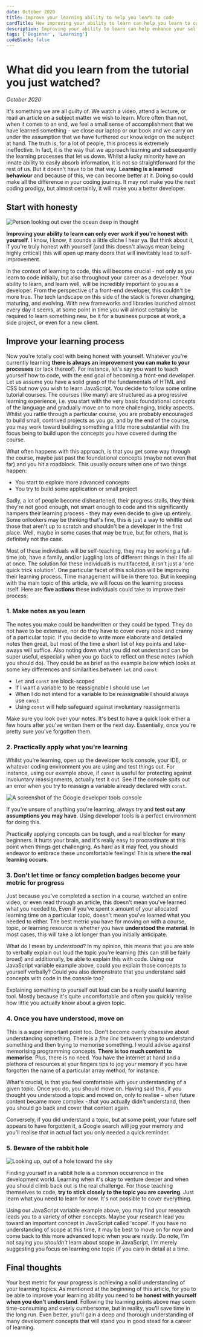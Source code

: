 ```yaml
---
date: October 2020
title: Improve your learning ability to help you learn to code
cardTitle: How improving your ability to learn can help you learn to code
description: Improving your ability to learn can help enhance your self-teaching processes. Utilising these 5 tips will prepare you well for a career of learning.
tags: ['Beginner', 'Learning']
codeBlock: false
---
```


# What did you learn from the tutorial you just watched?
*October 2020*

It's something we are all guilty of. We watch a video, attend a lecture, or read an article on a subject matter we wish to learn. More often than not, when it comes to an end, we feel a small sense of accomplishment that we have learned something - we close our laptop or our book and we carry on under the assumption that we have furthered our knowledge on the subject at hand. The truth is, for a lot of people, this process is extremely ineffective. In fact, it is the way that we approach learning and subsequently the learning processes that let us down. Whilst a lucky minority have an innate ability to easily absorb information, it is not so straightforward for the rest of us. But it doesn't have to be that way. **Learning is a learned behaviour** and because of this, we can become better at it. Doing so could make all the difference in your coding journey. It may not make you the next coding prodigy, but almost certainly, it will make you a better developer.

## Start with honesty

![Person looking out over the ocean deep in thought](/images/blog/honesty.jpg)

**Improving your ability to learn can only ever work if you're honest with yourself**. I know, I know, it sounds a little cliche I hear ya. But think about it, if you're truly honest with yourself (and this doesn't always mean being highly critical) this will open up many doors that will inevitably lead to self-improvement.

In the context of learning to code, this will become crucial - not only as you learn to code initially, but also throughout your career as a developer. Your ability to learn, and learn well, will be incredibly important to you as a developer. From the perspective of a front-end developer, this couldn't be more true. The tech landscape on this side of the stack is forever changing, maturing, and evolving. With new frameworks and libraries launched almost every day it seems, at some point in time you will almost certainly be required to learn something new, be it for a business purpose at work, a side project, or even for a new client.

## Improve your learning process

Now you're totally cool with being honest with yourself. Whatever you're currently learning **there is always an improvement you can make to your processes** (or lack thereof). For instance, let's say you want to teach yourself how to code, with the end goal of becoming a front-end developer. Let us assume you have a solid grasp of the fundamentals of HTML and CSS but now you wish to learn JavaScript. You decide to follow some online tutorial courses. The courses (like many) are structured as a progressive learning experience, i.e. you start with the very basic foundational concepts of the language and gradually move on to more challenging, tricky aspects. Whilst you rattle through a particular course, you are probably encouraged to build small, contrived projects as you go, and by the end of the course, you may work toward building something a little more substantial with the focus being to build upon the concepts you have covered during the course.

What often happens with this approach, is that you get some way through the course, maybe just past the foundational concepts (maybe not even that far) and you hit a roadblock. This usually occurs when one of two things happen:

* You start to explore more advanced concepts
* You try to build some application or small project

Sadly, a lot of people become disheartened, their progress stalls, they think they're not good enough, not smart enough to code and this significantly hampers their learning process - they may even decide to give up entirely. Some onlookers may be thinking that's fine, this is just a way to whittle out those that aren't up to scratch and shouldn't be a developer in the first place. Well, maybe in some cases that may be true, but for others, that is definitely not the case. 

Most of these individuals will be self-teaching, they may be working a full-time job, have a family, and/or juggling lots of different things in their life all at once. The solution for these individuals is multifaceted, it isn't just a 'one quick trick solution'. One particular facet of this solution will be improving their learning process. Time management will be in there too. But in keeping with the main topic of this article, we will focus on the learning process itself. Here are **five actions** these individuals could take to improve their process:

### 1. Make notes as you learn

The notes you make could be handwritten or they could be typed. They do not have to be extensive, nor do they have to cover every nook and cranny of a particular topic. If you decide to write more elaborate and detailed notes then great, but most of the time a short list of key points and take-aways will suffice. Also noting down what you did not understand can be super useful, especially when you go back to reflect on these notes (which you should do). They could be as brief as the example below which looks at some key differences and similarities between `let` and `const`:

* `let` and `const` are block-scoped
* If I want a variable to be reassignable I should use `let`
* When I do not intend for a variable to be reassignable I should always use `const`
* Using `const` will help safeguard against involuntary reassignments

Make sure you look over your notes. It's best to have a quick look either a few hours after you've written them or the next day. Essentially, once you're pretty sure you've forgotten them.

### 2. Practically apply what you're learning

Whilst you're learning, open up the developer tools console, your IDE, or whatever coding environment you are using and test things out. For instance, using our example above, if `const` is useful for protecting against involuntary reassignments, actually test it out. See if the console spits out an error when you try to reassign a variable already declared with `const`.

![A screenshot of the Google developer tools console](/images/blog/blog-console-const.png)

If you're unsure of anything you're learning, always try and **test out any assumptions you may have**. Using developer tools is a perfect environment for doing this.

Practically applying concepts can be tough, and a real blocker for many beginners. It hurts your brain, and it's really easy to procrastinate at this point when things get challenging. As hard as it may feel, you should endeavor to embrace these uncomfortable feelings! This is where **the real learning occurs**.

### 3. Don't let time or fancy completion badges become your metric for progress

Just because you've completed a section in a course, watched an entire video, or even read through an article, this doesn't mean you've learned what you needed to. Even if you've spent x amount of your allocated learning time on a particular topic, doesn't mean you've learned what you needed to either. The best metric you have for moving on with a course, topic, or learning resource is whether you have **understood the material**. In most cases, this will take a lot longer than you initially anticipate.

What do I mean by *understood*? In my opinion, this means that you are able to verbally explain out loud the topic you're learning (this can still be fairly broad) and additionally, be able to explain this with code. Using our JavaScript variable example above, could you explain those concepts to yourself verbally? Could you also demonstrate that you understand said concepts with code in the console too?

Explaining something to yourself out loud can be a really useful learning tool. Mostly because it's quite uncomfortable and often you quickly realise how little you actually know about a given topic.

### 4. Once you have understood, move on

This is a super important point too. Don't become overly obsessive about understanding something. There is a *fine line* between trying to understand something and then trying to memorise something. I would advise against memorising programming concepts. **There is too much content to memorise**. Plus, there is no need. You have the internet at hand and a plethora of resources at your fingers tips to jog your memory if you have forgotten the name of a particular array method, for instance.

What's crucial, is that you feel comfortable with your understanding of a given topic. Once you do, you should move on. Having said this, if you thought you understood a topic and moved on, only to realise - when future content became more complex - that you actually didn't understand, then you should go back and cover that content again. 

Conversely, if you did understand a topic, but at some point, your future self appears to have forgotten it, a Google search will jog your memory and you'll realise that in actual fact you only needed a quick reminder.

### 5. Beware of the rabbit hole

![Looking up, out of a hole toward the sky](/images/blog/hole.jpg)

Finding yourself in a rabbit hole is a common occurrence in the development world. Learning when it's okay to venture deeper and when you should climb back out is the real challenge. For those teaching themselves to code, **try to stick closely to the topic you are covering**. Just learn what you need to learn for now. It's not possible to cover everything.

Using our JavaScript variable example above, you may find your research leads you to a variety of other concepts. Maybe your research lead you toward an important concept in JavaScript called 'scope'. If you have no understanding of scope at this time, it may be best to move on for now and come back to this more advanced topic when you are ready. Do note, I'm not saying you *shouldn't* learn about scope in JavaScript, I'm merely suggesting you focus on learning one topic (if you can) in detail at a time.

## Final thoughts

Your best metric for your progress is achieving a solid understanding of your learning topics. As mentioned at the beginning of this article, for you to be able to improve your learning ability you need to **be honest with yourself when you don't understand**. Following the learning points above may seem time-consuming and overly cumbersome, but in reality, you'll save time in the long run. Even better, you'll gain a deep and thorough understanding of many development concepts that will stand you in good stead for a career of learning.
